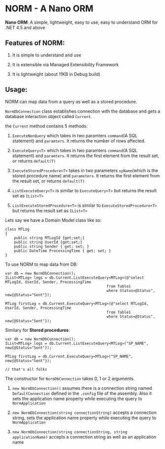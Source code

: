 # NORM - A Nano ORM

**Nano ORM**: A simple, lightweight, easy to use, easy to understand ORM for .NET 4.5 and above

Features of NORM:
-----------------------
1) It is simple to understand and use

2) It is extensible via Managed Extensibility Framework

3) It is lightweight (about 11KB in Debug build)

Usage:
-------

NORM can map data from a query as well as a stored procedure.

`NormDbConnection` class establishes connection with the database and gets a database interaction object called `Current`. 

the `Current` method contains 5 methods:

1. `ExecuteNonQuery` which takes in two paramters `command`(A SQL statement) and `paramters`. It returns the number of rows affected.

2. `ExecuteQuery<T>` which takes in two paramters `command`(A SQL statement) and `paramters`. It returns the first element from the result set, or returns `default(T)`

3. `ExecuteStoredProcedure<T>` takes in two parameters `spName`(which is the stored procedure name) and `parameters`. It returns the first element from the result set, or returns `default(T)`

4. `ListExecuteQuery<T>` is similar to `ExecuteQuery<T>` but returns the result set as `IList<T>`

5. `ListExecuteStoredProcedure<T>` is similar to `ExecuteStoredProcedure<T>` but returns the result set as `IList<T>`

Lets say we have a Domain Model class like so: 

    class MTLog
    {
        public string MTLogId {get;set;}
        public string UserId {get;set;}
        public string Sender { get; set; }
        public DateTime ProcessingTime { get; set; }
    }


To use NORM to map data from DB:

    var db = new NormDbConnection();
    IList<MTLog> logs = db.Current.ListExecuteQuery<MTLog>(@"select MTLogId, UserId, Sender, ProcessingTime 
                                                  from Table1 
                                                  where Status=@Status", new{@Status="Sent"});

    MTLog firstLog = db.Current.ExecuteQuery<MTLog>(@"select MTLogId, UserId, Sender, ProcessingTime 
                                                  from Table1 
                                                  where Status=@Status", new{@Status="Sent"});

Similary for **Stored procedures**:

    var db = new NormDbConnection();
    IList<MTLog> logs = db.Current.ListExecuteQuery<MTLog>("SP_NAME", new{@Status="Sent"});

    MTLog firstLog = db.Current.ExecuteQuery<MTLog>("SP_NAME", new{@Status="Sent"});

    // that's all folks

The constructor for `NormDbConnection` takes 0, 1 or 2 arguments.

1) `new NormDbConnection()` assumes there is a connection string named `DefaultConnection` defined in the `.config` file of the assembly.
Also it sets the application name property while executing the query to `NormApplication`

2) `new NormDbConnection(string connectionString)` accepts a connection string, sets the application name property while executing the query to `NormApplication`

3) `new NormDbConnection(string connectionString, string applicationName)` accepts a connection string as well as an application name 



